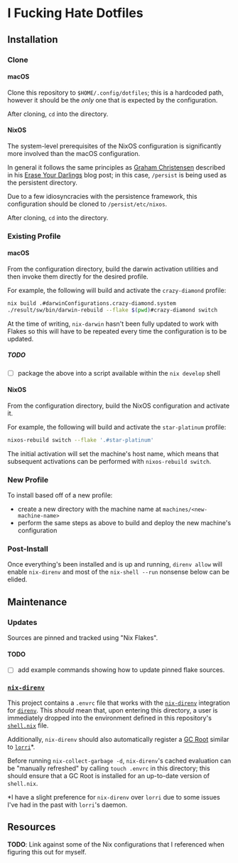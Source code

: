 # I Fucking Hate Dotfiles

## Installation

### Clone

#### macOS

Clone this repository to `$HOME/.config/dotfiles`; this is a hardcoded path,
however it should be the _only_ one that is expected by the configuration.

After cloning, `cd` into the directory.

#### NixOS

The system-level prerequisites of the NixOS configuration is significantly more
involved than the macOS configuration.

In general it follows the same principles as [Graham Christensen] described in
his [Erase Your Darlings] blog post; in this case, `/persist` is being used as
the persistent directory.

Due to a few idiosyncracies with the persistence framework, this configuration
should be cloned to `/persist/etc/nixos`.

After cloning, `cd` into the directory.

### Existing Profile

#### macOS

From the configuration directory, build the darwin activation utilities and
then invoke them directly for the desired profile.

For example, the following will build and activate the `crazy-diamond` profile:

```bash
nix build .#darwinConfigurations.crazy-diamond.system
./result/sw/bin/darwin-rebuild --flake $(pwd)#crazy-diamond switch
```

At the time of writing, `nix-darwin` hasn't been fully updated to work with
Flakes so this will have to be repeated every time the configuration is to be
updated.

##### TODO

- [ ] package the above into a script available within the `nix develop` shell

#### NixOS

From the configuration directory, build the NixOS configuration and activate
it.

For example, the following will build and activate the `star-platinum` profile:

```bash
nixos-rebuild switch --flake '.#star-platinum'
```

The initial activation will set the machine's host name, which means that
subsequent activations can be performed with `nixos-rebuild switch`.

### New Profile

To install based off of a new profile:

* create a new directory with the machine name at `machines/<new-machine-name>`
* perform the same steps as above to build and deploy the new machine's
configuration

### Post-Install

Once everything's been installed and is up and running, `direnv allow` will
enable `nix-direnv` and most of the `nix-shell --run` nonsense below can be
elided.

## Maintenance

### Updates

Sources are pinned and tracked using "Nix Flakes".

#### TODO

- [ ] add example commands showing how to update pinned flake sources.

### [`nix-direnv`]

This project contains a `.envrc` file that works with the [`nix-direnv`]
integration for [`direnv`]. This _should_ mean that, upon entering this
directory, a user is immediately dropped into the environment defined in this
repository's [`shell.nix`](./shell.nix) file.

Additionally, `nix-direnv` should also automatically register a [GC Root]
similar to [`lorri`]*.

Before running `nix-collect-garbage -d`, `nix-direnv`'s cached evaluation can be
"manually refreshed" by calling `touch .envrc` in this directory; this should
ensure that a GC Root is installed for an up-to-date version of `shell.nix`.

*I have a slight preference for `nix-direnv` over `lorri`
due to some issues I've had in the past with `lorri`'s daemon.

## Resources

**TODO**: Link against some of the Nix configurations that I referenced when
figuring this out for myself.

[Graham Christensen]: https://github.com/grahamc
[Erase Your Darlings]: https://grahamc.com/blog/erase-your-darlings
[`niv`]: https://www.github.com/nmattia/niv
[`nix-direnv`]: https://github.com/nix-community/nix-direnv
[`lorri`]: https://www.github.com/target/lorri
[`direnv`]: https://www.github.com/direnv/direnv
[GC Root]: https://nixos.org/nixos/nix-pills/garbage-collector.html#idm140737315973184
